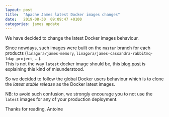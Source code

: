 ```yaml
---
layout: post
title:  "Apache James latest Docker images changes"
date:   2019-08-30  09:09:47 +0100
categories: james update
---
```


We have decided to change the latest Docker images behaviour.

Since nowdays, such images were built on the `master` branch for each products (`linagora/james-memory`, `linagora/james-cassandra-rabbitmq-ldap-project`, ...).  
This is not the way `latest` docker image should be, this [blog post](https://blog.container-solutions.com/docker-latest-confusion) is explaining this kind of misunderstood.  

So we decided to follow the global Docker users behaviour which is to clone the _latest stable release_ as the Docker latest images.

NB: to avoid such confusion, we strongly encourage you to not use the `latest` images for any of your production deployment.

Thanks for reading,
Antoine